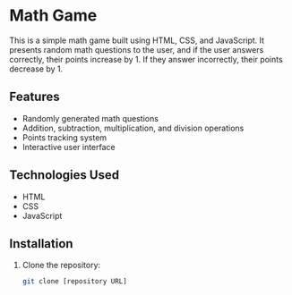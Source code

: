 # Math Game

This is a simple math game built using HTML, CSS, and JavaScript. It presents random math questions to the user, 
and if the user answers correctly, their points increase by 1. If they answer incorrectly, their points decrease by 1.

## Features

- Randomly generated math questions
- Addition, subtraction, multiplication, and division operations
- Points tracking system
- Interactive user interface

## Technologies Used

- HTML
- CSS
- JavaScript

## Installation

1. Clone the repository:

   ```bash
   git clone [repository URL]
